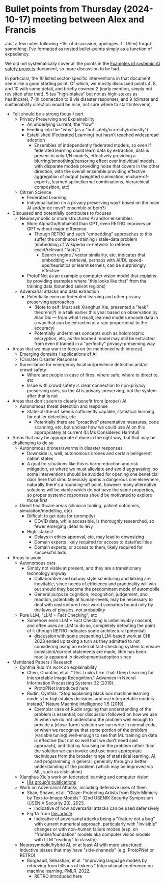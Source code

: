 
# Bullet points from Thursday (2024-10-17) meeting between Alex and Francis

Just a few notes following ~1hr of discussion, apologies if I (Alex) forgot something. I've formatted as nested bullet-points simply as a function of expediency.

We did not systematically cover all the points in the [Examples of systemic AI safety projects](https://cdn.prod.website-files.com/663bd486c5e4c81588db7a1d/670d69c66574c9a112179373_Examples%20of%20systemic%20AI%20safety%20projects%20and%20focus%20areas.pdf) document, so more discussion to be had.

In particular, the 10 listed sector-specific interventions in that document seem like a good starting point. Of which, we mostly discussed points 4, 8, and 10 with some detail, and briefly covered 2 (early mention, simply not revisited after that), 5 (as "high-stakes" but not as high-stakes as healthcare), 7 (in connection to 8 via disaster response), and 9 (climate and sustainability direction would be nice, not sure where to start/intervene).

- Felt should be a strong focus / part
  - Privacy Preserving and Explainability
    - An underlying current, the "how"
    - Feeding into the "why" (as a "but safely/correctly/robustly")
    - Established (Federated Learning) but hasn't reached widespread adoption
      - Ensembles of independently federated models, so even if federated learning could learn data by extraction, data is present in only 1/N models, effectively providing a blurring/smoothing/censoring effect over individual models, with disparate models providing noise that covers in the other direction, with the overall ensemble providing effective aggregation of output (weighted summation, mixture-of-experts, learned spline/kernel combinations, hierarchical composition, etc)
  - Citizen Science
    - Federated Learning
    - Individualisation (in a privacy preserving way? based on the main AI and/or de novo? ensemble of both?)
- Discussed and potentially contributes to focuses
  - Neurosymbolic or more structured AI and/or ensembles
    - More AlphaGo/AlphaFold than GPT, even RETRO improves on GPT without major difference
      - Though RETRO and such "embedding" approaches to this suffer the continuous-training / stale-data problem (embedding of Wikipedia in-network to retrieve exact/relevant "facts")
        - Search engine / vector similarity, etc, indicates that embedding + retrieval, perhaps with AI/DL speed-ups/heuristics or learnt kernels, can be surprisingly effective
    - ProtoPNet as an example a computer vision model that explains by providing examples where "this looks like that" from the training data (bounded salient regions)
  - Adversarial attacks and data extraction
    - Potentially even on federated learning and other privacy preserving approaches
      - (Note to self: Must ask Xianghua Xie, presented a "leak" theorem(?) in a talk earlier this year based on observation by Alan Dix — from what I recall, learned models encode data in a way that can be extracted at a rate proportional to the accuracy)
      - Potentially undermines concepts such as holomorphic encryption, etc, as the learned model may still be extracted from even if trained in a "perfectly" privacy-preserving way
- Areas that we may want to focus on (or mentioned with interest)
  - Emerging domains / applications of AI
  - (Climate) Disaster Response
  - Surveillance for emergency location/presence detection and/or crowd safety
    - Where are people in case of fires, where safe, where to direct to, etc
    - Issue with crowd safety is clear connection to non-privacy preserving uses, so the AI is privacy-preserving, but the system after that is not
- Areas that don't seem to clearly benefit from (proper) AI
  - Autonomous threat detection and response
    - State-of-the-art seems sufficiently capable, statistical learning for outlier detection, etc
      - Potentially there are "proactive" preventative measures, code scanning, etc, but unclear how we could use AI on this appropriately at current (LLMs Considered Harmful)
- Areas that may be appropriate if done in the right way, but that may be challenging to do so
  - Autonomous drones/swarms in disaster responses
    - Downside is, well, autonomous drones and certain belligerent nation states
    - A goal for situations like this is harm reduction and risk mitigation, so where we must alleviate and avoid aggravating, so some interventions should be avoided for opening one beneficial door here that simultaneously opens a dangerous one elsewhere, naturally there's a rounding-off point, however many alternative solutions will be viable which do not have the same properties, so proper systemic responses should be motivated to explore those first
  - Direct healthcare areas (clinician tooling, patient outcomes, simulation/modelling, etc)
    - Difficult to get data for (promptly)
      - COVID data, while accessible, is thoroughly researched, so fewer emerging ideas to levy
    - High-stakes!
      - Delays in ethics approval, etc, may lead to downsizing
      - Domain experts likely required for access to data/facilities
      - Domain experts, or access to them, likely required for successful bids
- Areas to avoid
  - Autonomous cars
    - Simply not viable at present, and they are a transitionary technology anyway
      - Collaborative and railway style scheduling and linking are inevitable, since needs of efficiency and practicality will win out should they become the predominant mode of automobile
      - General purpose cognition, recognition, judgement, and reaction, potentially at human-levels, may be necessary to deal with unstructured real-world scenarios bound only by the laws of physics, not probability
  - Pure LLM, "LLM + Fact Checking", etc
    - Somehow even LLM + Fact Checking is unbelievably nascent, and often uses an LLM to do so, completely defeating the point of it (though RETRO indicates some architectural potential)
      - discussion with some presenting LLM-based work at CHI 2023 ended up taking a turn as they admitted to not considering using an external fact-checking system to ensure consistent/correct statements are made, little has been readily apparent in development/adoption since
- Mentioned Papers / Research
  - Cynthia Rudin's work on explainability
    - Chen, Chaofan, et al. "This Looks Like That: Deep Learning for Interpretable Image Recognition." Advances in Neural Information Processing Systems 32 (2019).
      - ProtoPNet introduced here
    - Rudin, Cynthia. "Stop explaining black box machine learning models for high stakes decisions and use interpretable models instead." Nature Machine Intelligence 1.5 (2019).
      - Exemplar case of Rudin arguing that understanding of the problem is essential, our discussion followed on how we use AI when we do not understand the problem well enough to provide a (close-form) solution we can write in normal code, or when we recognise that some portion of the problem (variable tuning) well-enough to see that ML training on data is effective (but not so well that we don't need said approach), and that by focusing on the problem rather than the solution we can invoke and use more appropriate techniques from the broader range of statistical learning, AI, and programming in general, generally through a better understanding of the problem (which may be improved via ML, such as distillation)
  - Xianghua Xie's work on federated learning and computer vision
    - [His group's publications](http://csvision.swan.ac.uk/index.php?n=Site.Publication)
  - Work on Adversarial Attacks, including defensive uses of them
    - Shan, Shawn, et al. "Glaze: Protecting Artists from Style Mimicry by Text-to-Image Models." 32nd USENIX Security Symposium (USENIX Security 23). 2023.
      - Indicative of how adversarial attacks can be used defensively
    - Fig 1A from [this article](https://spectra.mathpix.com/article/2021.09.00001/adversarial-attacks)
      - Indicative of adversarial attacks being a "feature not a bug" with current numerical approach, particularly with "invisible" changes or with non-human failure modes (esp. on "frontier/foundation" models aka computer vision models with LLM "reading" to classify)
  - Neurosymbolic/hybrid AI, or at least AI with more structured inductive biases that may have "side-channels" (e.g. ProtoPNet or RETRO)
    - Borgeaud, Sebastian, et al. "Improving language models by retrieving from trillions of tokens." International conference on machine learning. PMLR, 2022.
      - RETRO introduced here

